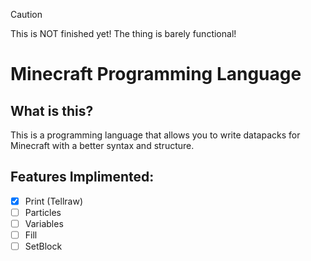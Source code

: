 >[!CAUTION]
>This is NOT finished yet! The thing is barely functional!
# Minecraft Programming Language
## What is this?
This is a programming language that allows you to write datapacks for Minecraft with a better syntax and structure.
## Features Implimented:
- [x] Print (Tellraw)
- [ ] Particles
- [ ] Variables
- [ ] Fill
- [ ] SetBlock
